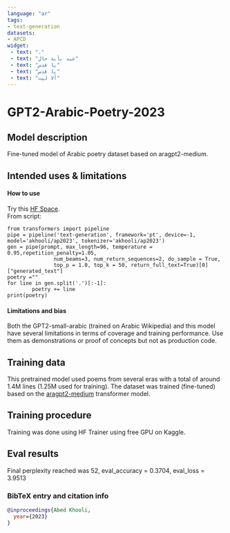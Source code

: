 ```yaml
---
language: "ar"
tags:
- text-generation
datasets:
- APCD
widget:
 - text: "."
 - text: "عيد بأية حال"
 - text: "يا قدس"
 - text: "يا قدس"
 - text: "ألا ليت"
---
```


# GPT2-Arabic-Poetry-2023

## Model description

Fine-tuned model of Arabic poetry dataset based on aragpt2-medium.

## Intended uses & limitations

#### How to use

Try this [HF Space](https://huggingface.co/spaces/akhooli/poetry).  
From script: 
```
from transformers import pipeline
pipe = pipeline('text-generation', framework='pt', device=-1, model='akhooli/ap2023', tokenizer='akhooli/ap2023')
gen = pipe(prompt, max_length=96, temperature = 0.95,repetition_penalty=1.05,
               num_beams=3, num_return_sequences=2, do_sample = True, 
               top_p = 1.0, top_k = 50, return_full_text=True)[0]["generated_text"]
poetry =""
for line in gen.split('.')[:-1]:
        poetry += line 
print(poetry)
```

#### Limitations and bias

Both the GPT2-small-arabic (trained on Arabic Wikipedia) and this model have several limitations in terms of coverage and training performance. 
Use them as demonstrations or proof of concepts but not as production code.

## Training data

This pretrained model used poems from several eras with a total of around 1.4M lines (1.25M used for training). 
The dataset was trained (fine-tuned) based on the [aragpt2-medium](https://huggingface.co/aubmindlab/aragpt2-medium) transformer model.

## Training procedure

Training was done using HF Trainer using free GPU on Kaggle.

## Eval results 
Final perplexity reached was 52, eval_accuracy = 0.3704, eval_loss = 3.9513

### BibTeX entry and citation info

```bibtex
@inproceedings{Abed Khooli,
  year={2023}
}
```